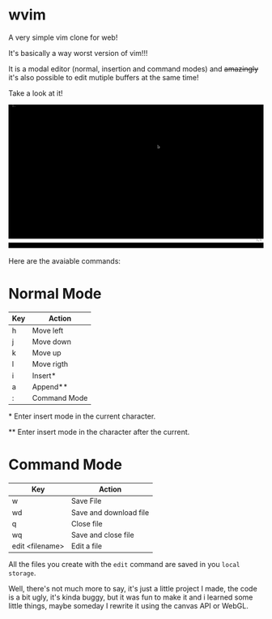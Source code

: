 # wvim
A very simple vim clone for web!

It's basically a way worst version of vim!!!

It is a modal editor (normal, insertion and command modes) and <strike>amazingly</strike> it's also possible to edit mutiple buffers at the same time!

Take a look at it!

<p align="center">
  <img src="example.gif" />
</p>

Here are the avaiable commands:

# Normal Mode
| Key | Action       |
| --- | ------------ |
| h   | Move left    |
| j   | Move down    |
| k   | Move up      |
| l   | Move rigth   |
| i   | Insert*      |
| a   | Append**     |
| :   | Command Mode |

\*  Enter insert mode in the current character.

** Enter insert mode in the character after the current.

# Command Mode
| Key              | Action                  |
| ---------------- | ----------------------- |
| w                | Save File               |
| wd               | Save and download file  |
| q                | Close file              |
| wq               | Save and close file     |
| edit \<filename> | Edit a file             |

All the files you create with the `edit` command are saved in you `local storage`.

Well, there's not much more to say, it's just a little project I made, the code is a bit ugly, it's kinda buggy, but it was fun to make it and i learned some little things, maybe someday I rewrite it using the canvas API or WebGL.
